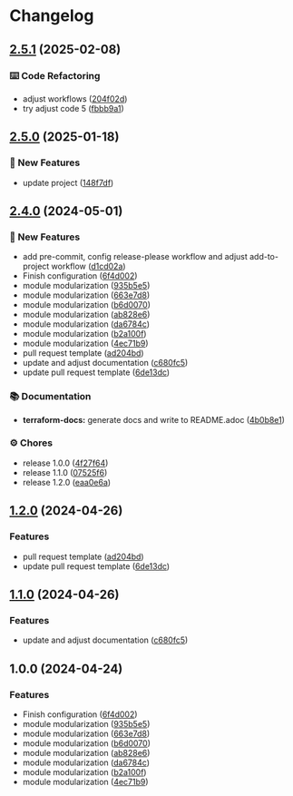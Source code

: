 # Changelog

## [2.5.1](https://github.com/GersonRS/modern-gitops-stack-module-keycloak/compare/v2.5.0...v2.5.1) (2025-02-08)


### ⌨️ Code Refactoring

* adjust workflows ([204f02d](https://github.com/GersonRS/modern-gitops-stack-module-keycloak/commit/204f02df3fade691e4f4d74954338928f29e2ebf))
* try adjust code 5 ([fbbb9a1](https://github.com/GersonRS/modern-gitops-stack-module-keycloak/commit/fbbb9a131b48f8391bf5c58b96f76e0646c9af69))

## [2.5.0](https://github.com/GersonRS/modern-gitops-stack-module-keycloak/compare/v2.4.0...v2.5.0) (2025-01-18)


### 🚀 New Features

* update project ([148f7df](https://github.com/GersonRS/modern-gitops-stack-module-keycloak/commit/148f7df02d4135780ecd61655ec4fcc7c84d4318))

## [2.4.0](https://github.com/GersonRS/modern-gitops-stack-module-keycloak/compare/v2.3.0...v2.4.0) (2024-05-01)


### 🚀 New Features

* add pre-commit, config release-please workflow and adjust add-to-project workflow ([d1cd02a](https://github.com/GersonRS/modern-gitops-stack-module-keycloak/commit/d1cd02ab0aa112ac9cd7f28ace33ed944f5e477e))
* Finish configuration ([6f4d002](https://github.com/GersonRS/modern-gitops-stack-module-keycloak/commit/6f4d0023569668e8ad6b41f234993a973cbd66ef))
* module modularization ([935b5e5](https://github.com/GersonRS/modern-gitops-stack-module-keycloak/commit/935b5e5c76632f2777616997138889e072f4f67a))
* module modularization ([663e7d8](https://github.com/GersonRS/modern-gitops-stack-module-keycloak/commit/663e7d8c9739e16a0f44c0b3debe1fffd61b0052))
* module modularization ([b6d0070](https://github.com/GersonRS/modern-gitops-stack-module-keycloak/commit/b6d0070384a987377f2b7370721b88dbba09d8ab))
* module modularization ([ab828e6](https://github.com/GersonRS/modern-gitops-stack-module-keycloak/commit/ab828e6e509b63b178c2d2c9e3b78ab1eb517d9a))
* module modularization ([da6784c](https://github.com/GersonRS/modern-gitops-stack-module-keycloak/commit/da6784c800cf79afec9e7eef0201632337ace63e))
* module modularization ([b2a100f](https://github.com/GersonRS/modern-gitops-stack-module-keycloak/commit/b2a100fb97756946fd05b0b15b22ce8b0bf1db0d))
* module modularization ([4ec71b9](https://github.com/GersonRS/modern-gitops-stack-module-keycloak/commit/4ec71b912af3c376165f2a8f2bec378a99932797))
* pull request template ([ad204bd](https://github.com/GersonRS/modern-gitops-stack-module-keycloak/commit/ad204bd96fe3f271621033d19473d6d35ad7738e))
* update and adjust documentation ([c680fc5](https://github.com/GersonRS/modern-gitops-stack-module-keycloak/commit/c680fc5101d1756c60d07e78c22fa7d82763831e))
* update pull request template ([6de13dc](https://github.com/GersonRS/modern-gitops-stack-module-keycloak/commit/6de13dc87093f97d40908e16b24c55cf2a19a32a))


### 📚 Documentation

* **terraform-docs:** generate docs and write to README.adoc ([4b0b8e1](https://github.com/GersonRS/modern-gitops-stack-module-keycloak/commit/4b0b8e1cb52f99c7a382488f8986a0247d910622))


### ⚙️ Chores

* release 1.0.0 ([4f27f64](https://github.com/GersonRS/modern-gitops-stack-module-keycloak/commit/4f27f648f1700e8ec32a6579d45bb7f40d63591a))
* release 1.1.0 ([07525f6](https://github.com/GersonRS/modern-gitops-stack-module-keycloak/commit/07525f697d18002cfad0b54ab2a39173d7237a93))
* release 1.2.0 ([eaa0e6a](https://github.com/GersonRS/modern-gitops-stack-module-keycloak/commit/eaa0e6a1d6e1aeff2842abe6f595bf68f7f1aa38))

## [1.2.0](https://github.com/GersonRS/modern-gitops-stack-module-keycloak/compare/v1.1.0...v1.2.0) (2024-04-26)


### Features

* pull request template ([ad204bd](https://github.com/GersonRS/modern-gitops-stack-module-keycloak/commit/ad204bd96fe3f271621033d19473d6d35ad7738e))
* update pull request template ([6de13dc](https://github.com/GersonRS/modern-gitops-stack-module-keycloak/commit/6de13dc87093f97d40908e16b24c55cf2a19a32a))

## [1.1.0](https://github.com/GersonRS/modern-gitops-stack-module-keycloak/compare/v1.0.0...v1.1.0) (2024-04-26)


### Features

* update and adjust documentation ([c680fc5](https://github.com/GersonRS/modern-gitops-stack-module-keycloak/commit/c680fc5101d1756c60d07e78c22fa7d82763831e))

## 1.0.0 (2024-04-24)


### Features

* Finish configuration ([6f4d002](https://github.com/GersonRS/modern-gitops-stack-module-keycloak/commit/6f4d0023569668e8ad6b41f234993a973cbd66ef))
* module modularization ([935b5e5](https://github.com/GersonRS/modern-gitops-stack-module-keycloak/commit/935b5e5c76632f2777616997138889e072f4f67a))
* module modularization ([663e7d8](https://github.com/GersonRS/modern-gitops-stack-module-keycloak/commit/663e7d8c9739e16a0f44c0b3debe1fffd61b0052))
* module modularization ([b6d0070](https://github.com/GersonRS/modern-gitops-stack-module-keycloak/commit/b6d0070384a987377f2b7370721b88dbba09d8ab))
* module modularization ([ab828e6](https://github.com/GersonRS/modern-gitops-stack-module-keycloak/commit/ab828e6e509b63b178c2d2c9e3b78ab1eb517d9a))
* module modularization ([da6784c](https://github.com/GersonRS/modern-gitops-stack-module-keycloak/commit/da6784c800cf79afec9e7eef0201632337ace63e))
* module modularization ([b2a100f](https://github.com/GersonRS/modern-gitops-stack-module-keycloak/commit/b2a100fb97756946fd05b0b15b22ce8b0bf1db0d))
* module modularization ([4ec71b9](https://github.com/GersonRS/modern-gitops-stack-module-keycloak/commit/4ec71b912af3c376165f2a8f2bec378a99932797))
